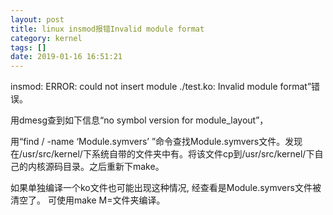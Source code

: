 ```yaml
---
layout: post
title: linux insmod报错Invalid module format
category: kernel
tags: []
date: 2019-01-16 16:51:21
---
```


insmod: ERROR: could not insert module ./test.ko: Invalid module format”错误。

用dmesg查到如下信息“no symbol version for module_layout”，

用“find / -name ‘Module.symvers’ ”命令查找Module.symvers文件。发现在/usr/src/kernel/下系统自带的文件夹中有。将该文件cp到/usr/src/kernel/下自己的内核源码目录。之后重新下make。


如果单独编译一个ko文件也可能出现这种情况, 经查看是Module.symvers文件被清空了。 可使用make M=文件夹编译。
